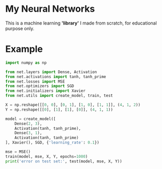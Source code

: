 # My Neural Networks

This is a machine learning __'library'__ I made from scratch, for educational purpose only.

# Example

```python
import numpy as np

from net.layers import Dense, Activation
from net.activations import tanh, tanh_prime
from net.losses import MSE
from net.optimizers import SGD
from net.initializers import Xavier
from net.utils import create_model, train, test

X = np.reshape([[0, 0], [0, 1], [1, 0], [1, 1]], (4, 1, 2))
Y = np.reshape([[0], [1], [1], [0]], (4, 1, 1))

model = create_model([
    Dense(2, 3),
    Activation(tanh, tanh_prime),
    Dense(3, 1),
    Activation(tanh, tanh_prime)
], Xavier(), SGD, {'learning_rate': 0.1})

mse = MSE()
train(model, mse, X, Y, epochs=1000)
print('error on test set:', test(model, mse, X, Y))
```
